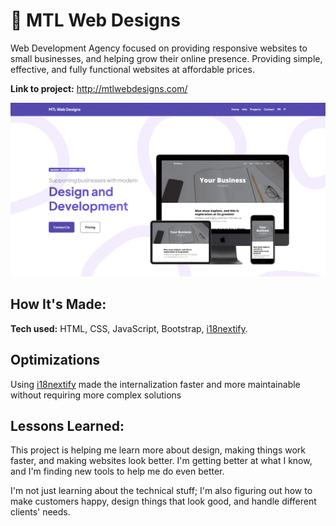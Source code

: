 # 🌟 MTL Web Designs
Web Development Agency focused on providing responsive websites to small businesses, and helping grow their online presence. Providing simple, effective, and fully functional websites at affordable prices.

**Link to project:** http://mtlwebdesigns.com/

![alt tag](assets/landing.webp)

## How It's Made:

**Tech used:** HTML, CSS, JavaScript, Bootstrap, [i18nextify](https://github.com/i18next/i18nextify/tree/master).

## Optimizations

Using [i18nextify](https://github.com/i18next/i18nextify/tree/master) made the internalization faster and more maintainable without requiring more complex solutions
## Lessons Learned:

This project is helping me learn more about design, making things work faster, and making websites look better. I'm getting better at what I know, and I'm finding new tools to help me do even better.

I'm not just learning about the technical stuff; I'm also figuring out how to make customers happy, design things that look good, and handle different clients' needs.
